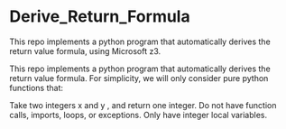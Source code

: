 # Derive_Return_Formula
This repo implements a python program that automatically derives the return value formula, using Microsoft z3.

This repo implements a python program that automatically derives the return value formula. For simplicity, we will only consider pure python functions that:

Take two integers x and y , and return one integer.
Do not have function calls, imports, loops, or exceptions.
Only have integer local variables.
